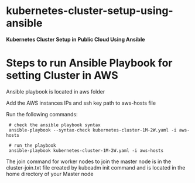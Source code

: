 # kubernetes-cluster-setup-using-ansible

**Kubernetes Cluster Setup in Public Cloud Using Ansible**

# Steps to run Ansible Playbook for setting Cluster in AWS

Ansible playbook is located in aws folder

Add the AWS instances IPs and ssh key path to aws-hosts file

Run the following commands:

     # check the ansible playbook syntax
     ansible-playbook --syntax-check kubernetes-cluster-1M-2W.yaml -i aws-hosts

     # run the playbook
     ansible-playbook kubernetes-cluster-1M-2W.yaml -i aws-hosts
     
The join command for worker nodes to join the master node is in the cluster-join.txt file created by kubeadm init command and is located in the home directory of your Master node

